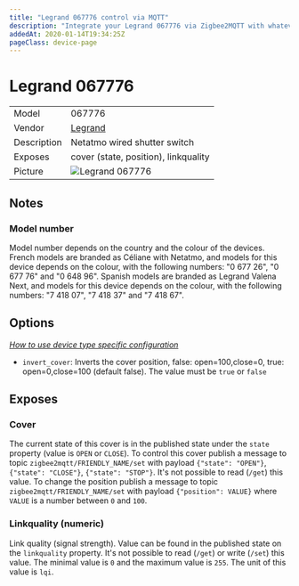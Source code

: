 ```yaml
---
title: "Legrand 067776 control via MQTT"
description: "Integrate your Legrand 067776 via Zigbee2MQTT with whatever smart home infrastructure you are using without the vendor's bridge or gateway."
addedAt: 2020-01-14T19:34:25Z
pageClass: device-page
---
```


<!-- !!!! -->
<!-- ATTENTION: This file is auto-generated through docgen! -->
<!-- You can only edit the "Notes"-Section between the two comment lines "Notes BEGIN" and "Notes END". -->
<!-- Do not use h1 or h2 heading within "## Notes"-Section. -->
<!-- !!!! -->

# Legrand 067776

|     |     |
|-----|-----|
| Model | 067776  |
| Vendor  | [Legrand](/supported-devices/#v=Legrand)  |
| Description | Netatmo wired shutter switch |
| Exposes | cover (state, position), linkquality |
| Picture | ![Legrand 067776](https://www.zigbee2mqtt.io/images/devices/067776.jpg) |


<!-- Notes BEGIN: You can edit here. Add "## Notes" headline if not already present. -->
## Notes

### Model number
Model number depends on the country and the colour of the devices.
French models are branded as Céliane with Netatmo, and models for this device depends on the colour, with the following numbers: "0 677 26", "0 677 76" and "0 648 96".
Spanish models are branded as Legrand Valena Next, and models for this device depends on the colour, with the following numbers: "7 418 07", "7 418 37" and "7 418 67".
<!-- Notes END: Do not edit below this line -->


## Options
*[How to use device type specific configuration](../guide/configuration/devices-groups.md#specific-device-options)*

* `invert_cover`: Inverts the cover position, false: open=100,close=0, true: open=0,close=100 (default false). The value must be `true` or `false`


## Exposes

### Cover 
The current state of this cover is in the published state under the `state` property (value is `OPEN` or `CLOSE`).
To control this cover publish a message to topic `zigbee2mqtt/FRIENDLY_NAME/set` with payload `{"state": "OPEN"}`, `{"state": "CLOSE"}`, `{"state": "STOP"}`.
It's not possible to read (`/get`) this value.
To change the position publish a message to topic `zigbee2mqtt/FRIENDLY_NAME/set` with payload `{"position": VALUE}` where `VALUE` is a number between `0` and `100`.

### Linkquality (numeric)
Link quality (signal strength).
Value can be found in the published state on the `linkquality` property.
It's not possible to read (`/get`) or write (`/set`) this value.
The minimal value is `0` and the maximum value is `255`.
The unit of this value is `lqi`.

